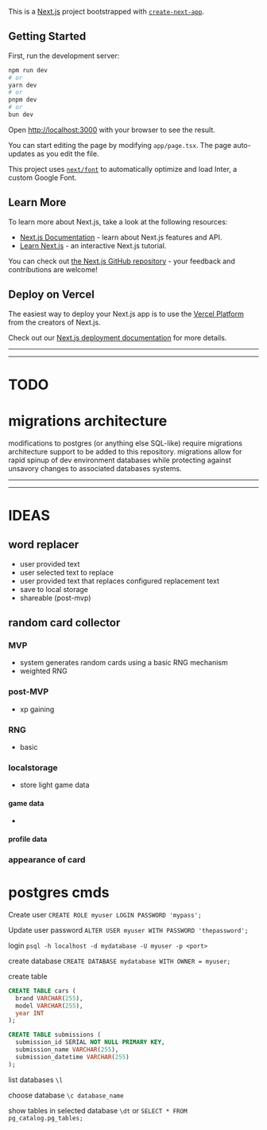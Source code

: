 This is a [Next.js](https://nextjs.org/) project bootstrapped with [`create-next-app`](https://github.com/vercel/next.js/tree/canary/packages/create-next-app).

## Getting Started

First, run the development server:

```bash
npm run dev
# or
yarn dev
# or
pnpm dev
# or
bun dev
```

Open [http://localhost:3000](http://localhost:3000) with your browser to see the result.

You can start editing the page by modifying `app/page.tsx`. The page auto-updates as you edit the file.

This project uses [`next/font`](https://nextjs.org/docs/basic-features/font-optimization) to automatically optimize and load Inter, a custom Google Font.

## Learn More

To learn more about Next.js, take a look at the following resources:

- [Next.js Documentation](https://nextjs.org/docs) - learn about Next.js features and API.
- [Learn Next.js](https://nextjs.org/learn) - an interactive Next.js tutorial.

You can check out [the Next.js GitHub repository](https://github.com/vercel/next.js/) - your feedback and contributions are welcome!

## Deploy on Vercel

The easiest way to deploy your Next.js app is to use the [Vercel Platform](https://vercel.com/new?utm_medium=default-template&filter=next.js&utm_source=create-next-app&utm_campaign=create-next-app-readme) from the creators of Next.js.

Check out our [Next.js deployment documentation](https://nextjs.org/docs/deployment) for more details.

---
---

# TODO

# migrations architecture

modifications to postgres (or anything else SQL-like) require migrations architecture support to be added to this repository. migrations allow for rapid spinup of dev environment databases while protecting against unsavory changes to associated databases systems.


---
---

# IDEAS

## word replacer

- user provided text
- user selected text to replace
- user provided text that replaces configured replacement text
- save to local storage
- shareable (post-mvp)

## random card collector

### MVP

- system generates random cards using a basic RNG mechanism
- weighted RNG

### post-MVP

- xp gaining


### RNG

- basic

### localstorage

- store light game data

#### game data

-

#### profile data

####

### appearance of card

# postgres cmds

Create user
`CREATE ROLE myuser LOGIN PASSWORD 'mypass';`

Update user password
`ALTER USER myuser WITH PASSWORD 'thepassword';`

login
`psql -h localhost -d mydatabase -U myuser -p <port>`

create database
`CREATE DATABASE mydatabase WITH OWNER = myuser;`

create table
```sql
CREATE TABLE cars (
  brand VARCHAR(255),
  model VARCHAR(255),
  year INT
);

CREATE TABLE submissions (
  submission_id SERIAL NOT NULL PRIMARY KEY,
  submission_name VARCHAR(255),
  submission_datetime VARCHAR(255)
);
```

list databases
`\l`

choose database
`\c database_name`

show tables in selected database
`\dt` or `SELECT * FROM pg_catalog.pg_tables;`

